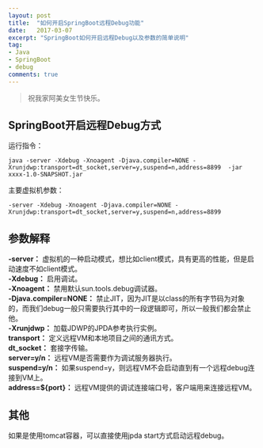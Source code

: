 ```yaml
---
layout: post
title:  "如何开启SpringBoot远程Debug功能"
date:   2017-03-07
excerpt: "SpringBoot如何开启远程Debug以及参数的简单说明"
tag:
- Java
- SpringBoot
- debug
comments: true
---
```


> 祝我家阿美女生节快乐。

## SpringBoot开启远程Debug方式

运行指令：
```
java -server -Xdebug -Xnoagent -Djava.compiler=NONE -Xrunjdwp:transport=dt_socket,server=y,suspend=n,address=8899  -jar xxxx-1.0-SNAPSHOT.jar
```
主要虚拟机参数：
```
-server -Xdebug -Xnoagent -Djava.compiler=NONE -Xrunjdwp:transport=dt_socket,server=y,suspend=n,address=8899
```

## 参数解释
**-server：** 虚拟机的一种启动模式，想比如client模式，具有更高的性能，但是启动速度不如client模式。<br/>
**-Xdebug：**  启用调试。<br/>
**-Xnoagent：** 禁用默认sun.tools.debug调试器。<br/>
**-Djava.compiler=NONE：** 禁止JIT，因为JIT是以class的所有字节码为对象的，而我们debug一般只需要执行其中的一段逻辑即可，所以一般我们都会禁止他。<br/>
**-Xrunjdwp：** 加载JDWP的JPDA参考执行实例。<br/>
**transport：** 定义远程VM和本地项目之间的通讯方式。<br/>
**dt_socket：** 套接字传输。<br/>
**server=y/n：** 远程VM是否需要作为调试服务器执行。<br/>
**suspend=y/n：** 如果suspend=y，则远程VM不会启动直到有一个远程debug连接到VM上。<br/>
**address=${port}：** 远程VM提供的调试连接端口号，客户端用来连接远程VM。<br/>

## 其他
如果是使用tomcat容器，可以直接使用jpda start方式启动远程debug。
